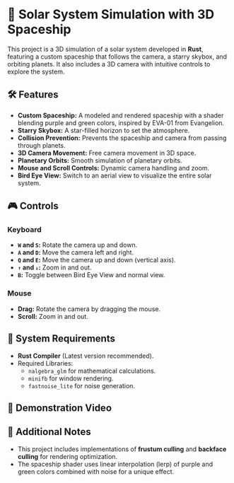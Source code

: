 # 🚀 Solar System Simulation with 3D Spaceship 

This project is a 3D simulation of a solar system developed in **Rust**, featuring a custom spaceship that follows the camera, a starry skybox, and orbiting planets. It also includes a 3D camera with intuitive controls to explore the system.

## 🛠️ Features
- **Custom Spaceship:** A modeled and rendered spaceship with a shader blending purple and green colors, inspired by EVA-01 from Evangelion.
- **Starry Skybox:** A star-filled horizon to set the atmosphere.
- **Collision Prevention:** Prevents the spaceship and camera from passing through planets.
- **3D Camera Movement:** Free camera movement in 3D space.
- **Planetary Orbits:** Smooth simulation of planetary orbits.
- **Mouse and Scroll Controls:** Dynamic camera handling and zoom.
- **Bird Eye View:** Switch to an aerial view to visualize the entire solar system.

## 🎮 Controls

### Keyboard
- **`W` and `S`:** Rotate the camera up and down.
- **`A` and `D`:** Move the camera left and right.
- **`Q` and `E`:** Move the camera up and down (vertical axis).
- **`↑` and `↓`:** Zoom in and out.
- **`B`:** Toggle between Bird Eye View and normal view.

### Mouse
- **Drag:** Rotate the camera by dragging the mouse.
- **Scroll:** Zoom in and out.

## 📜 System Requirements
- **Rust Compiler** (Latest version recommended).
- Required Libraries:
  - `nalgebra_glm` for mathematical calculations.
  - `minifb` for window rendering.
  - `fastnoise_lite` for noise generation.


## 🎥 Demonstration Video


## 📝 Additional Notes
- This project includes implementations of **frustum culling** and **backface culling** for rendering optimization.
- The spaceship shader uses linear interpolation (lerp) of purple and green colors combined with noise for a unique effect.


